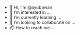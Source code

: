 - 👋 Hi, I’m @ayubawan
- 👀 I’m interested in ...
- 🌱 I’m currently learning ...
- 💞️ I’m looking to collaborate on ...
- 📫 How to reach me ...

<!---
ayubawan/ayubawan is a ✨ special ✨ repository because its `README.md` (this file) appears on your GitHub profile.
You can click the Preview link to take a look at your changes.
--->
